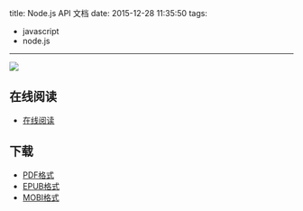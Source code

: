 title: Node.js API 文档
date: 2015-12-28 11:35:50
tags:
  - javascript
  - node.js
---

![](https://ek8whxe.cloudimg.io/s/width/226/https://www.gitbook.com/cover/book/davidcai1993/nodejs-api-doc-in-chinese.jpg?build=1443343402543&v=12.0.2)

<!--more-->

## 在线阅读 ##

+ [在线阅读](https://davidcai1993.gitbooks.io/nodejs-api-doc-in-chinese/details)

## 下载 ##

+ [PDF格式](https://www.gitbook.com/download/pdf/book/davidcai1993/nodejs-api-doc-in-chinese)
+ [EPUB格式](https://www.gitbook.com/download/epub/book/davidcai1993/nodejs-api-doc-in-chinese)
+ [MOBI格式](https://www.gitbook.com/download/mobi/book/davidcai1993/nodejs-api-doc-in-chinese)